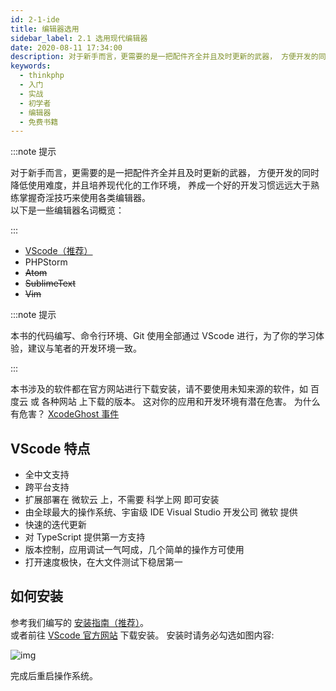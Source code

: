 ```yaml
---
id: 2-1-ide
title: 编辑器选用
sidebar_label: 2.1 选用现代编辑器
date: 2020-08-11 17:34:00
description: 对于新手而言，更需要的是一把配件齐全并且及时更新的武器， 方便开发的同时降低使用难度，并且培养现代化的工作环境， 养成一个好的开发习惯远远大于熟练掌握奇淫技巧来使用各类编辑器。
keywords:
  - thinkphp
  - 入门
  - 实战
  - 初学者
  - 编辑器
  - 免费书籍
---
```


:::note 提示

对于新手而言，更需要的是一把配件齐全并且及时更新的武器， 方便开发的同时降低使用难度，并且培养现代化的工作环境， 养成一个好的开发习惯远远大于熟练掌握奇淫技巧来使用各类编辑器。  
以下是一些编辑器名词概览： 

:::

- [VScode（推荐）](https://code.visualstudio.com/)
- PHPStorm
- ~~Atom~~
- ~~SublimeText~~
- ~~Vim~~

:::note 提示

本书的代码编写、命令行环境、Git 使用全部通过 VScode 进行，为了你的学习体验，建议与笔者的开发环境一致。 

:::

本书涉及的软件都在官方网站进行下载安装，请不要使用未知来源的软件，如 百度云 或 各种网站 上下载的版本。 这对你的应用和开发环境有潜在危害。 为什么有危害？ [XcodeGhost 事件](https://baike.baidu.com/item/XcodeGhost)

## VScode 特点

- 全中文支持
- 跨平台支持
- 扩展部署在 微软云 上，不需要 科学上网 即可安装
- 由全球最大的操作系统、宇宙级 IDE Visual Studio 开发公司 微软 提供
- 快速的迭代更新
- 对 TypeScript 提供第一方支持
- 版本控制，应用调试一气呵成，几个简单的操作方可使用
- 打开速度极快，在大文件测试下稳居第一

## 如何安装

参考我们编写的 [安装指南（推荐）](/docs/development-guide/base-software/vscode)。  
或者前往 [VScode 官方网站](https://code.visualstudio.com/) 下载安装。 安装时请务必勾选如图内容:

![img](https://box.kancloud.cn/6b6c5265735e2c264d0308d293005818_503x389.png)

完成后重启操作系统。
